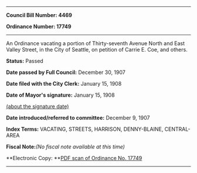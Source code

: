 

********

**Council Bill Number: 4469**
   
**Ordinance Number: 17749**
********

 An Ordinance vacating a portion of Thirty-seventh Avenue North and East Valley Street, in the City of Seattle, on petition of Carrie E. Coe, and others.

**Status:** Passed
   
**Date passed by Full Council:** December 30, 1907
   
**Date filed with the City Clerk:** January 15, 1908
   
**Date of Mayor's signature:** January 15, 1908
   
[(about the signature date)](/~public/approvaldate.htm)
   
   
   
**Date introduced/referred to committee:** December 9, 1907
   
   
**Index Terms:** VACATING, STREETS, HARRISON, DENNY-BLAINE, CENTRAL-AREA

**Fiscal Note:**_(No fiscal note available at this time)_

**Electronic Copy: **[PDF scan of Ordinance No. 17749](/~archives/Ordinances/Ord_17749.pdf)

********

